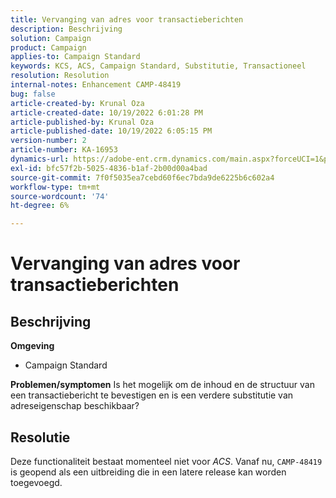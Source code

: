 ```yaml
---
title: Vervanging van adres voor transactieberichten
description: Beschrijving
solution: Campaign
product: Campaign
applies-to: Campaign Standard
keywords: KCS, ACS, Campaign Standard, Substitutie, Transactioneel
resolution: Resolution
internal-notes: Enhancement CAMP-48419
bug: false
article-created-by: Krunal Oza
article-created-date: 10/19/2022 6:01:28 PM
article-published-by: Krunal Oza
article-published-date: 10/19/2022 6:05:15 PM
version-number: 2
article-number: KA-16953
dynamics-url: https://adobe-ent.crm.dynamics.com/main.aspx?forceUCI=1&pagetype=entityrecord&etn=knowledgearticle&id=b72c890b-d84f-ed11-bba2-00224808679b
exl-id: bfc57f2b-5025-4836-b1af-2b00d00a4bad
source-git-commit: 7f0f5035ea7cebd60f6ec7bda9de6225b6c602a4
workflow-type: tm+mt
source-wordcount: '74'
ht-degree: 6%

---
```


# Vervanging van adres voor transactieberichten

## Beschrijving

<b>Omgeving</b>
- Campaign Standard



<b>Problemen/symptomen</b>
Is het mogelijk om de inhoud en de structuur van een transactiebericht te bevestigen en is een verdere substitutie van adreseigenschap beschikbaar?


## Resolutie


Deze functionaliteit bestaat momenteel niet voor *ACS*. Vanaf nu, `CAMP-48419` is geopend als een uitbreiding die in een latere release kan worden toegevoegd.
